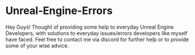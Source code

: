 # Unreal-Engine-Errors
Hey Guys! Thought of providing some help to everyday Unreal Engine Developers, with solutions to everyday issues/errors developers like myself have faced. Feel free to contact me via discord for further help or to provide some of your wise advice.
